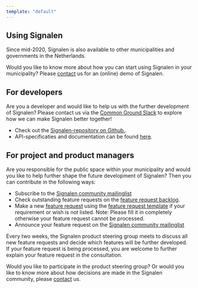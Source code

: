 ```yaml
---
template: "default"
---
```


## Using Signalen

Since mid-2020, Signalen is also available to other municipalities and governments in the Netherlands.

Would you like to know more about how you can start using Signalen in your municipality? Please [contact](/en/contact/) us for an (online) demo of Signalen.

## For developers

Are you a developer and would like to help us with the further development of Signalen? Please contact us via the [Common Ground Slack](https://join.slack.com/t/samenorganiseren/shared_invite/zt-dex1d7sk-wy11sKYWCF0qQYjJHSMW5Q) to explore how we can make Signalen better together!

- Check out the [Signalen-repository on Github.](https://github.com/signalen).
- API-specificaties and documentation can be found [here](https://api.data.amsterdam.nl/api/swagger/?url=/signals/swagger/openapi.yaml#/default/get_signals_v1_private_signals_geography).

## For project and product managers

Are you responsible for the public space within your municipality and would you like to help further shape the future development of Signalen?
Then you can contribute in the following ways:

- Subscribe to the [Signalen community mailinglist](https://lists.publiccode.net/mailman/postorius/lists/signalen-discuss.lists.publiccode.net/)
- Check outstanding feature requests on the [feature request backlog](https://github.com/orgs/Signalen/projects/2).
- Make a new [feature request](https://github.com/orgs/Signalen/projects/2#card-48083806) using the [feature request template](https://github.com/orgs/Signalen/projects/2#card-48083806) if your requirement or wish is not listed. Note: Please fill it in completely otherwise your feature request cannot be processed.
- Announce your feature request on the [Signalen community mailinglist](https://lists.publiccode.net/mailman/postorius/lists/signalen-discuss.lists.publiccode.net/)

Every two weeks, the Signalen product steering group meets to discuss all new feature requests and decide which features will be further developed. If your feature request is being processed, you are welcome to further explain your feature request in the consultation.

Would you like to participate in the product steering group? Or would you like to know more about how decisions are made in the Signalen community, please [contact](/en/contact) us.

